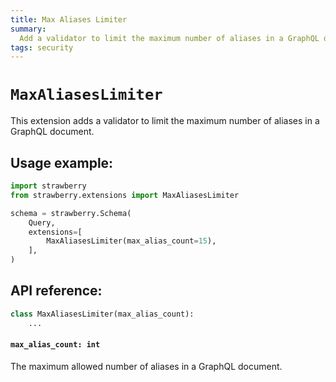 ```yaml
---
title: Max Aliases Limiter
summary:
  Add a validator to limit the maximum number of aliases in a GraphQL document.
tags: security
---
```


# `MaxAliasesLimiter`

This extension adds a validator to limit the maximum number of aliases in a
GraphQL document.

## Usage example:

```python
import strawberry
from strawberry.extensions import MaxAliasesLimiter

schema = strawberry.Schema(
    Query,
    extensions=[
        MaxAliasesLimiter(max_alias_count=15),
    ],
)
```

## API reference:

```python
class MaxAliasesLimiter(max_alias_count):
    ...
```

#### `max_alias_count: int`

The maximum allowed number of aliases in a GraphQL document.

